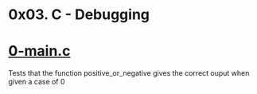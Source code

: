 # 0x03. C - Debugging

# [0-main.c]()
Tests that the function positive_or_negative gives the correct ouput when given a case of 0 
